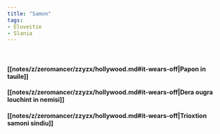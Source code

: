 ```yaml
---
title: "Samon"
tags:
- Eluveitie
- Slania
---
```

&nbsp;
#### [[notes/z/zeromancer/zzyzx/hollywood.md#it-wears-off|Papon in tauile]]
#### [[notes/z/zeromancer/zzyzx/hollywood.md#it-wears-off|Dera ougra louchint in nemisi]]
#### [[notes/z/zeromancer/zzyzx/hollywood.md#it-wears-off|Trioxtion samoni sindiu]]
